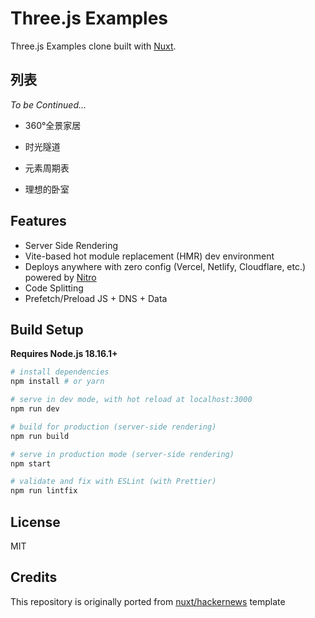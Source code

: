 # Three.js Examples

Three.js Examples clone built with [Nuxt](https://nuxt.com).

<!-- <p align="center">
  <a href="https://hn.nuxt.space" target="_blank">
    <img width="1090" src="https://hn.nuxt.space/cover.jpg">
    <br>
    Live Demo
  </a>
</p> -->

## 列表

*To be Continued...*

- 360°全景家居

- 时光隧道

- 元素周期表

- 理想的卧室

<!-- ## Demo -->

<!-- https://hn.nuxt.space -->

<!-- > Hosted on [Vercel](https://vercel.com/): `npm run build` -->

<!-- To disable server-side render for a page, simply append `?csr` to the URL, example: https://hn.nuxt.space/news/1?csr -->

<!-- ## Performance

- Lighthouse [100/100](https://pagespeed.web.dev/report?url=https%3A%2F%2Fhackernews-git-nuxt3-nuxt-js.vercel.app%2Fnews%2F1) (Slow 4G / Mobile Moto G4)
  - Interactive: 1.4s
  - Total Blocking Time: 30ms -->

## Features

- Server Side Rendering
- Vite-based hot module replacement (HMR) dev environment
- Deploys anywhere with zero config (Vercel, Netlify, Cloudflare, etc.) powered by [Nitro](https://github.com/unjs/nitro)
- Code Splitting
- Prefetch/Preload JS + DNS + Data

## Build Setup

**Requires Node.js 18.16.1+**

``` bash
# install dependencies
npm install # or yarn

# serve in dev mode, with hot reload at localhost:3000
npm run dev

# build for production (server-side rendering)
npm run build

# serve in production mode (server-side rendering)
npm start

# validate and fix with ESLint (with Prettier)
npm run lintfix
```

## License

MIT

## Credits

This repository is originally ported from [nuxt/hackernews](https://github.com/nuxt/hackernews) template
